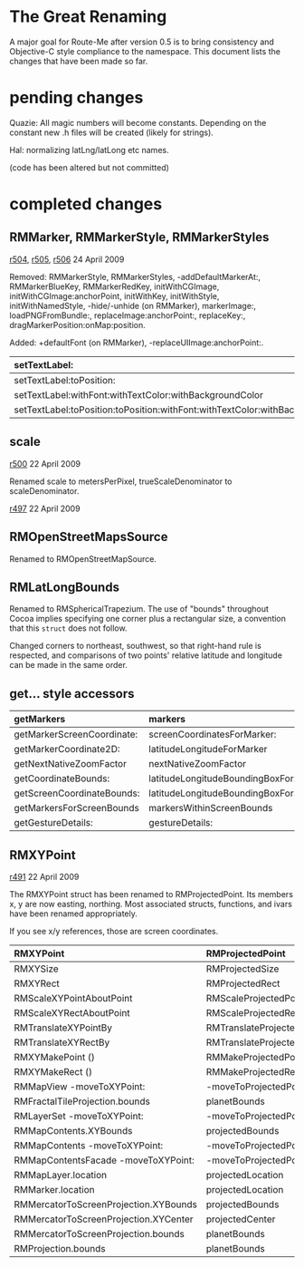 # The Great Renaming #

A major goal for Route-Me after version 0.5 is to bring consistency and Objective-C style compliance to the namespace. This document lists the changes that have been made so far.

# pending changes #
Quazie: All magic numbers will become constants.  Depending on the constant new .h files will be created (likely for strings).

Hal: normalizing latLng/latLong etc names.

(code has been altered but not committed)
# completed changes #
## RMMarker, RMMarkerStyle, RMMarkerStyles ##
[r504](https://code.google.com/p/route-me/source/detail?r=504), [r505](https://code.google.com/p/route-me/source/detail?r=505), [r506](https://code.google.com/p/route-me/source/detail?r=506) 24 April 2009

Removed: RMMarkerStyle, RMMarkerStyles, -addDefaultMarkerAt:, RMMarkerBlueKey, RMMarkerRedKey, initWithCGImage, initWithCGImage:anchorPoint, initWithKey, initWithStyle, initWithNamedStyle, -hide/-unhide (on RMMarker), markerImage:, loadPNGFromBundle:, replaceImage:anchorPoint:, replaceKey:, dragMarkerPosition:onMap:position.

Added: +defaultFont (on RMMarker), -replaceUIImage:anchorPoint:.

|setTextLabel:|changeLabelUsingText:|
|:------------|:--------------------|
|setTextLabel:toPosition:|changeLabelUsingText:position:|
|setTextLabel:withFont:withTextColor:withBackgroundColor|changeLabelUsingText:font:foregroundColor:backgroundColor:|
|setTextLabel:toPosition:toPosition:withFont:withTextColor:withBackgroundColor|changeLabelUsingText:position:font:foregroundColor:backgroundColor:|



## scale ##
[r500](https://code.google.com/p/route-me/source/detail?r=500) 22 April 2009

Renamed scale to metersPerPixel, trueScaleDenominator to scaleDenominator.

[r497](https://code.google.com/p/route-me/source/detail?r=497) 22 April 2009

## RMOpenStreetMapsSource ##
Renamed to RMOpenStreetMapSource.

## RMLatLongBounds ##
Renamed to RMSphericalTrapezium. The use of "bounds" throughout Cocoa implies specifying one corner plus a rectangular size, a convention that this `struct` does not follow.

Changed corners to northeast, southwest, so that right-hand rule is respected, and comparisons of two points' relative latitude and longitude can be made in the same order.

## get... style accessors ##

|getMarkers|markers|
|:---------|:------|
|getMarkerScreenCoordinate:|screenCoordinatesForMarker:|
|getMarkerCoordinate2D:|latitudeLongitudeForMarker|
|getNextNativeZoomFactor|nextNativeZoomFactor|
|getCoordinateBounds:|latitudeLongitudeBoundingBoxFor:|
|getScreenCoordinateBounds:|latitudeLongitudeBoundingBoxForScreen|
|getMarkersForScreenBounds|markersWithinScreenBounds|
|getGestureDetails:|gestureDetails: |

## RMXYPoint ##

[r491](https://code.google.com/p/route-me/source/detail?r=491) 22 April 2009

The RMXYPoint struct has been renamed to RMProjectedPoint. Its members x, y are now easting, northing. Most associated structs, functions, and ivars have been renamed appropriately.

If you see x/y references, those are screen coordinates.

|RMXYPoint| RMProjectedPoint|
|:--------|:----------------|
|RMXYSize |RMProjectedSize  |
|RMXYRect | RMProjectedRect |
| RMScaleXYPointAboutPoint|RMScaleProjectedPointAboutPoint()|
| RMScaleXYRectAboutPoint|RMScaleProjectedRectAboutPoint ()|
| RMTranslateXYPointBy|RMTranslateProjectedPointBy ()|
|RMTranslateXYRectBy | RMTranslateProjectedRectBy()|
| RMXYMakePoint ()|  RMMakeProjectedPoint () |
| RMXYMakeRect ()| RMMakeProjectedRect () |
|RMMapView -moveToXYPoint: |-moveToProjectedPoint:|
|RMFractalTileProjection.bounds | planetBounds    |
|RMLayerSet -moveToXYPoint:|-moveToProjectedPoint|
|RMMapContents.XYBounds| projectedBounds |
|RMMapContents -moveToXYPoint:| -moveToProjectedPoint:|
|RMMapContentsFacade -moveToXYPoint:| -moveToProjectedPoint:|
|RMMapLayer.location|projectedLocation|
|RMMarker.location|projectedLocation|
|RMMercatorToScreenProjection.XYBounds|projectedBounds  |
|RMMercatorToScreenProjection.XYCenter|projectedCenter  |
|RMMercatorToScreenProjection.bounds|planetBounds     |
|RMProjection.bounds|planetBounds     |